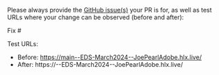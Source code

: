 Please always provide the [GitHub issue(s)](../issues) your PR is for, as well as test URLs where your change can be observed (before and after):

Fix #<gh-issue-id>

Test URLs:
- Before: https://main--EDS-March2024--JoePearlAdobe.hlx.live/
- After: https://<branch>--EDS-March2024--JoePearlAdobe.hlx.live/
